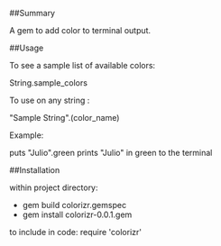 ##Summary

A gem to add color to terminal output.

##Usage

To see a sample list of available colors:

String.sample_colors

To use on any string :

"Sample String".(color_name)

Example:

puts "Julio".green
prints "Julio" in green to the terminal

##Installation

within project directory:
* gem build colorizr.gemspec
* gem install colorizr-0.0.1.gem

to include in code:
require 'colorizr'